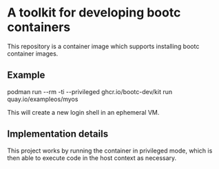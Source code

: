 # A toolkit for developing bootc containers

This repository is a container image which supports
installing bootc container images.

## Example

podman run --rm -ti --privileged ghcr.io/bootc-dev/kit run quay.io/exampleos/myos

This will create a new login shell in an ephemeral VM.

## Implementation details

This project works by running the container in privileged
mode, which is then able to execute code in the host
context as necessary.
